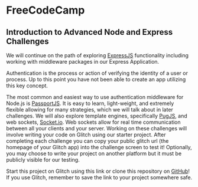 # **FreeCodeCamp**

## Introduction to Advanced Node and Express Challenges

We will continue on the path of exploring [ExpressJS](http://expressjs.com/) functionality including working with middleware packages in our Express Application.

Authentication is the process or action of verifying the identity of a user or process. Up to this point you have not been able to create an app utilizing this key concept.

The most common and easiest way to use authentication middleware for Node.js is [PassportJS](https://passportjs.org/). It is easy to learn, light-weight, and extremely flexible allowing for many strategies, which we will talk about in later challenges. We will also explore template engines, specifically [PugJS](https://pugjs.org/api/getting-started.html), and web sockets, [Socket.io](https://socket.io/). Web sockets allow for real time communication between all your clients and your server. Working on these challenges will involve writing your code on Glitch using our starter project. After completing each challenge you can copy your public glitch url (the homepage of your Glitch app) into the challenge screen to test it! Optionally, you may choose to write your project on another platform but it must be publicly visible for our testing.

Start this project on Glitch using this link or clone this repository  on [GitHub](https://github.com/freeCodeCamp/boilerplate-advancednode)! If you use Glitch, remember to save the link to your project somewhere safe.
